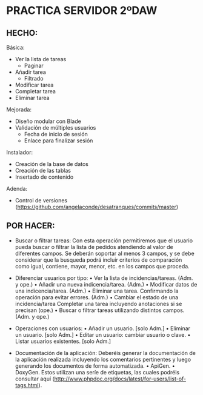 # PRACTICA SERVIDOR 2ºDAW

## HECHO:
Básica:
- Ver la lista de tareas
	- Paginar
- Añadir tarea
	- Filtrado
- Modificar tarea
- Completar tarea
- Eliminar tarea

Mejorada:
- Diseño modular con Blade
- Validación de múltiples usuarios
  - Fecha de inicio de sesión
  - Enlace para finalizar sesión

Instalador:
- Creación de la base de datos
- Creación de las tablas
- Insertado de contenido

Adenda:
- Control de versiones (https://github.com/angelaconde/desatranques/commits/master)


## POR HACER:

- Buscar o filtrar tareas:
Con esta operación permitiremos que el usuario pueda buscar o filtrar la lista de pedidos atendiendo al valor 
de diferentes campos. Se deberán soportar al menos 3 campos, y se debe considerar que la busqueda podrá incluir 
criterios de comparación como igual, contiene, mayor, menor, etc. en los campos que proceda.

- Diferenciar usuarios por tipo:
•	Ver la lista de incidencias/tareas. (Adm. y ope.)
•	Añadir una nueva indicencia/tarea. (Adm.)
•	Modificar datos de una indicencia/tarea. (Adm.)
•	Eliminar una tarea. Confirmando la operación para evitar errores. (Adm.)
•	Cambiar el estado de una incidencia/tarea
Completar una tarea incluyendo anotaciones si se precisan (ope.)
•	Buscar o filtrar tareas utilizando distintos campos. (Adm. y ope.)

- Operaciones con usuarios:
•	Añadir un usuario. [solo Adm.]
•	Eliminar un usuario. [solo Adm.]
•	Editar un usuario: cambiar usuario o clave.
•	Listar usuarios existentes. [solo Adm.]

- Documentación de la aplicación:
Deberéis generar la documentación de la aplicación realizada incluyendo los comentarios pertinentes y 
luego generando los documentos de forma automatizada.
•	ApiGen.
•	DoxyGen.
Estos utilizan una seríe de etiquetas, las cuales podréis consultar aquí 
(http://www.phpdoc.org/docs/latest/for-users/list-of-tags.html).